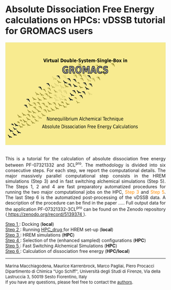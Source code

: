 # Absolute Dissociation  Free Energy calculations on HPCs: vDSSB tutorial for GROMACS users  
<center> <img src="FSDAMgromacs.png" alt="vDSSB in GROMACS" width="600" height="323"></center> <br>
<p style="text-align:justify"> This is a tutorial for the calculation of absolute dissociation free energy between PF-07321332 and 3CL<sup>pro</sup>.
The methodology is divided into six consecutive steps. For each step, we report the computational details. The major massively parallel computational step consists in the HREM simulations (Step 3) and in fast switching alchemical simulations (Step 5). The Steps 1, 2 and 4 are fast preparatory automatized procedures for running the two major computational jobs on the HPC, <font color="FF8c00">Step 3</font> and <font color="FF8c00">Step 5</font>.  The last Step 6 is the automatized post-processing of the vDSSB data. A description of the procedure can be find in the paper .....  Full output data for the application PF-07321332-3CL<sup>pro</sup> can be found on the Zenodo repository (<a href="https://zenodo.org/record/5139374"> https://zenodo.org/record/5139374 </a>).</p> 
<a href="step1.html"> Step 1 </a>: Docking (<b>local</b>) <br>
<a href="step2.html"> Step 2 </a>: Running <a href="https://github.com/MauriceKarrenbrock/HPC_Drug"> HPC_drug <a/> for HREM set-up (<b>local</b>) <br>
<font color="FF8c00"><a href="step3.html"> Step 3 </a></font>: HREM simulations (<b>HPC</b>)  <br>
<a href="step4.html"> Step 4 </a>: Selection of the (enhanced sampled) configurations (<b>HPC</b>) <br>
<font color="FF8c00"><a href="step5.html"> Step 5 </a></font>:  Fast Switching Alchemical Simulations (<b>HPC</b>)<br>
<a href="step6.html"> Step 6 </a>:   Calculation of dissociation free energy (<b>HPC/local</b>)<br>
<hr>
<font size="2"> Marina Macchiagodena, Maurice Karrenbrock, Marco Pagliai, Piero Procacci <br>
 Dipartimento di Chimica "Ugo Schiff", Università degli Studi di Firenze, Via della Lastruccia 3, 50019 Sesto Fiorentino, Italy <br>
 If you have any questions, please feel free to contact the <a href = "mailto: piero.procacci@unifi.it">authors</a>.
  </font>
  

